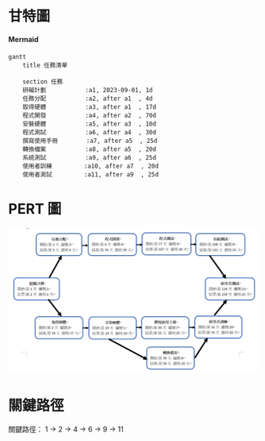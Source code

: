 # 甘特圖
#### Mermaid
```mermaid
gantt
    title 任務清單

    section 任務
    研礙計劃           :a1, 2023-09-01, 1d
    任務分配           :a2, after a1  , 4d
    取得硬體           :a3, after a1  , 17d
    程式開發           :a4, after a2  , 70d
    安裝硬體           :a5, after a3  , 10d
    程式測試           :a6, after a4  , 30d
    撰寫使用手冊        :a7, after a5  , 25d
    轉換檔案           :a8, after a5  , 20d
    系統測試           :a9, after a6  , 25d
    使用者訓練         :a10, after a7  , 20d
    使用者測試         :a11, after a9  , 25d
```

# PERT 圖
![pert](https://github.com/C110134148/23a/blob/a1f4192a34ead789ab4899d1090265a8f7b48164/%E7%B3%BB%E7%B5%B1%E5%88%86%E6%9E%90pert_diagram.jpg)

# 關鍵路徑
關鍵路徑： 1 → 2 → 4 → 6 → 9 → 11
